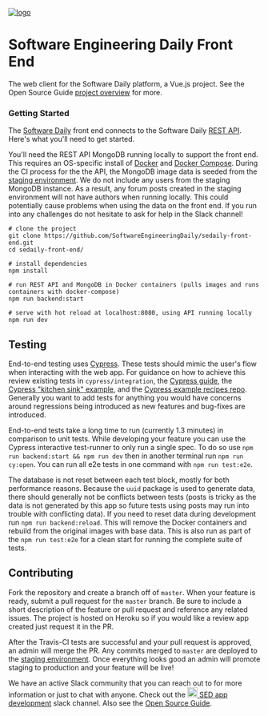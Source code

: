 [![logo](https://i.imgur.com/3OtP3p8.png)](https://softwareengineeringdaily.com/)

# Software Engineering Daily Front End

The web client for the Software Daily platform, a Vue.js project. See the Open Source Guide [project overview](https://softwareengineeringdaily.github.io/High_Level/project_description/) for more.

### Getting Started

The [Software Daily](https://www.softwaredaily.com) front end connects to the Software Daily [REST API](https://github.com/SoftwareEngineeringDaily/software-engineering-daily-api). Here's what you'll need to get started.

You'll need the REST API MongoDB running locally to support the front end. This requires an OS-specific install of [Docker](https://docs.docker.com/install/) and [Docker Compose](https://docs.docker.com/compose/install/#prerequisites). During the CI process for the the API, the MongoDB image data is seeded from the [staging environment](https://sedaily-frontend-staging.herokuapp.com). We do not include any users from the staging MongoDB instance. As a result, any forum posts created in the staging environment will not have authors when running locally. This could potentially cause problems when using the data on the front end. If you run into any challenges do not hesitate to ask for help in the Slack channel!

```
# clone the project
git clone https://github.com/SoftwareEngineeringDaily/sedaily-front-end.git
cd sedaily-front-end/

# install dependencies
npm install

# run REST API and MongoDB in Docker containers (pulls images and runs containers with docker-compose)
npm run backend:start

# serve with hot reload at localhost:8080, using API running locally
npm run dev
```

## Testing
End-to-end testing uses [Cypress](https://www.cypress.io). These tests should mimic the user's flow when interacting with the web app. For guidance on how to achieve this review existing tests in `cypress/integration`, the [Cypress guide](https://docs.cypress.io/guides), the [Cypress "kitchen sink" example](https://github.com/cypress-io/cypress-example-kitchensink), and the [Cypress example recipes repo](https://github.com/cypress-io/cypress-example-recipes). Generally you want to add tests for anything you would have concerns around regressions being introduced as new features and bug-fixes are introduced.

End-to-end tests take a long time to run (currently 1.3 minutes) in comparison to unit tests. While developing your feature you can use the Cypress interactive test-runner to only run a single spec. To do so use `npm run backend:start && npm run dev` then in another terminal run `npm run cy:open`. You can run all e2e tests in one command with `npm run test:e2e`.

The database is not reset between each test block, mostly for both performance reasons. Because the `uuid` package is used to generate data, there should generally not be conflicts between tests (posts is tricky as the data is not generated by this app so future tests using posts may run into trouble with conflicting data). If you need to reset data during development run `npm run backend:reload`. This will remove the Docker containers and rebuild from the original images with base data. This is also run as part of the `npm run test:e2e` for a clean start for running the complete suite of tests.

## Contributing
Fork the repository and create a branch off of `master`. When your feature is ready, submit a pull request for the `master` branch. Be sure to include a short description of the feature or pull request and reference any related issues. The project is hosted on Heroku so if you would like a review app created just request it in the PR.

After the Travis-CI tests are successful and your pull request is approved, an admin will merge the PR. Any commits merged to `master` are deployed to the [staging environment](https://sedaily-frontend-staging.herokuapp.com). Once everything looks good an admin will promote staging to production and your feature will be live!

We have an active Slack community that you can reach out to for more information or just to chat with anyone. Check out the [<img src="https://upload.wikimedia.org/wikipedia/commons/7/76/Slack_Icon.png" alt="Slack Channel" width="20px"/> SED app development](https://softwaredaily.slack.com/app_redirect?channel=sed_app_development) slack channel. Also see the [Open Source Guide](https://softwareengineeringdaily.github.io/).
